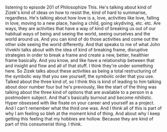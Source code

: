 ﻿listening to episode 201 of Philosophize This. He's talking about kind of Zizek's kind
of ideas on how to resist the, kind of hard to summarise, regardless. He's talking about
how love is a, love, activities like love, falling in love, moving to a new place, having
a child, going skydiving, etc. etc. Are ways, they are activities that have a way of kind
of breaking us out of our habitual ways of being and seeing the world, seeing ourselves
and the world around us. And you can kind of do those activities and come out the other
side seeing the world differently. And that speaks to me of what John Vivekhi
talks about with the idea of kind of breaking frame, disruptive strategies in order to break
a frame and create a new, better, healthier frame basically. And you know, and like have
a relationship between that and insight and flow and all of that stuff. I think they're
under something here. So Zizek talks about these activities as being a total restructuring
of the symbolic way that you see yourself, the symbolic order that you use.
Talked about the three kind of, so I think this is kind of leading to him talking about
door number four but he's previously, like the start of the thing was talking about the
three kind of options that are available to a person in a postmodern subject. And that's
basically burnout and become nihilistic. Hyper obsessed with like fixate on your career and
yourself as a project. And I can't remember what the third one was. And I think all of
this is part of why I am feeling so bleh at the moment kind of thing. And about why I
keep getting this feeling that my hobbies are hollow. Because they are kind of part
of this consumerist thing. I think.

